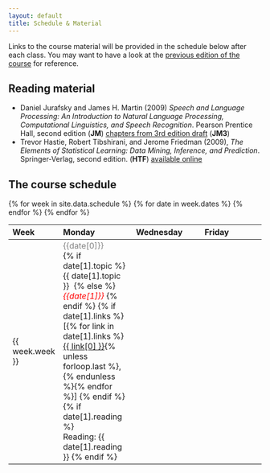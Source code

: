 ```yaml
---
layout: default
title: Schedule & Material 
---
```


Links to the course material will be provided in the schedule below
after each class.
You may want to have a look at the
[previous edition of the course](http://coltekin.net/cagri/courses/snlp2017/)
for reference.


## Reading material
- Daniel Jurafsky and James H. Martin (2009)
  _Speech and Language Processing:
   An Introduction to Natural Language Processing,
   Computational Linguistics, and Speech Recognition_.
   Pearson Prentice Hall, second edition (**JM**)
   [chapters from 3rd edition draft](http://web.stanford.edu/~jurafsky/slp3/)
   (**JM3**)
- Trevor Hastie, Robert Tibshirani, and Jerome Friedman (2009),
  _The Elements of Statistical Learning:
   Data Mining, Inference, and Prediction_.
   Springer-Verlag, second edition. (**HTF**)
   [available online](http://web.stanford.edu/~hastie/ElemStatLearn/)


## The course schedule

<table rules="groups" style="width:100%;border-collapse: collapse;">
  <thead style="border-bottom: 1px solid #000;">
    <tr>
      <th style="text-align:left;" width="10%">Week</th>
      <th style="text-align:left;" width="30%">Monday</th>
      <th style="text-align:left;" width="30%">Wednesday</th>
      <th style="text-align:left;" width="30%">Friday</th>
    </tr>
  </thead>
  <tbody style="border-bottom: 1px solid #000;">
{% for week in site.data.schedule %}
    <tr style="border-bottom: 1px solid #000;">
    <td style="text-align:left;"> {{ week.week }} </td>
    {% for date in week.dates %}
            <td valign="top"> <span style="color:gray">{{date[0]}}</span><br/>
                {% if date[1].topic %}
                    {{ date[1].topic }}&nbsp;
                {% else %}
                    <em style="color: red">{{date[1]}}</em>
                {% endif %}
                {% if date[1].links %}
                    <br/>
                    [{% for link in date[1].links %}<a href="{{ link[1] }}">{{ link[0] }}</a>{% unless forloop.last %}, {% endunless %}{% endfor %}]
                {% endif %}
                {% if date[1].reading %}
                    <br/>
                    Reading: {{ date[1].reading }}
                {% endif %}
            </td>
    {% endfor %}
    </tr>
{% endfor %}
  </tbody>
</table>
